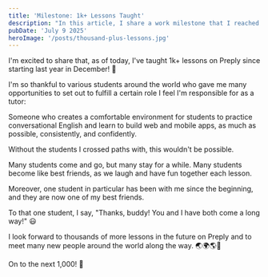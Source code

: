 ```yaml
---
title: 'Milestone: 1k+ Lessons Taught'
description: "In this article, I share a work milestone that I reached recently."
pubDate: 'July 9 2025'
heroImage: '/posts/thousand-plus-lessons.jpg'
---
```

I'm excited to share that, as of today, I've taught 1k+ lessons on Preply since starting last year in December! 🎉


I'm so thankful to various students around the world who gave me many opportunities to set out to fulfill a certain role I feel I'm responsible for as a tutor:

Someone who creates a comfortable environment for students to practice conversational English and learn to build web and mobile apps, as much as possible, consistently, and confidently.

Without the students I crossed paths with, this wouldn't be possible.

Many students come and go, but many stay for a while.
Many students become like best friends, as we laugh and have fun together each lesson.

Moreover, one student in particular has been with me since the beginning, and they are now one of my best friends.

To that one student, I say, "Thanks, buddy! You and I have both come a long way!" 😃

I look forward to thousands of more lessons in the future on Preply and to meet many new people around the world along the way. 🌏🌍🌎🙏

On to the next 1,000! 💪